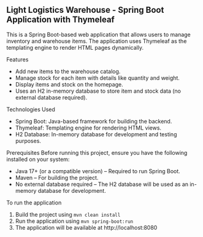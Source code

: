 ## Light Logistics Warehouse - Spring Boot Application with Thymeleaf
This is a Spring Boot-based web application that allows users to manage inventory and warehouse items. The application uses Thymeleaf as the templating engine to render HTML pages dynamically.

Features
- Add new items to the warehouse catalog.
- Manage stock for each item with details like quantity and weight.
- Display items and stock on the homepage.
- Uses an H2 in-memory database to store item and stock data (no external database required).

Technologies Used
- Spring Boot: Java-based framework for building the backend.
- Thymeleaf: Templating engine for rendering HTML views.
- H2 Database: In-memory database for development and testing purposes.

Prerequisites
Before running this project, ensure you have the following installed on your system:

- Java 17+ (or a compatible version) – Required to run Spring Boot.
- Maven – For building the project.
- No external database required – The H2 database will be used as an in-memory database for development.

To run the application
1. Build the project using `mvn clean install`
2. Run the application using `mvn spring-boot:run`
3. The application will be available at http://localhost:8080